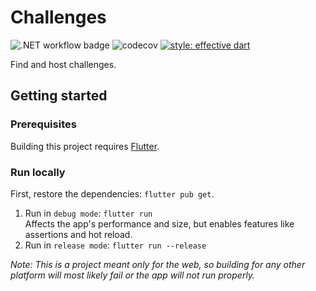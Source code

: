 # Challenges
![.NET workflow badge](https://github.com/TudorBatica/Challenges/workflows/Flutter%20CI/badge.svg)
![codecov](https://codecov.io/gh/TudorBatica/Challenges/branch/master/graph/badge.svg)
[![style: effective dart](https://img.shields.io/badge/style-effective_dart-40c4ff.svg)](https://pub.dev/packages/effective_dart)

Find and host challenges.

## Getting started

### Prerequisites 

Building this project requires [Flutter](https://flutter.dev/docs/get-started/install).  

### Run locally

First, restore the dependencies: `flutter pub get`.  
1. Run in `debug mode`: `flutter run`  
Affects the app's performance and size, but enables features like assertions and hot reload.  
2. Run in  `release mode`: `flutter run --release`     

*Note: This is a project meant only for the web, so building for any other platform will most likely fail or the app will not run properly.*